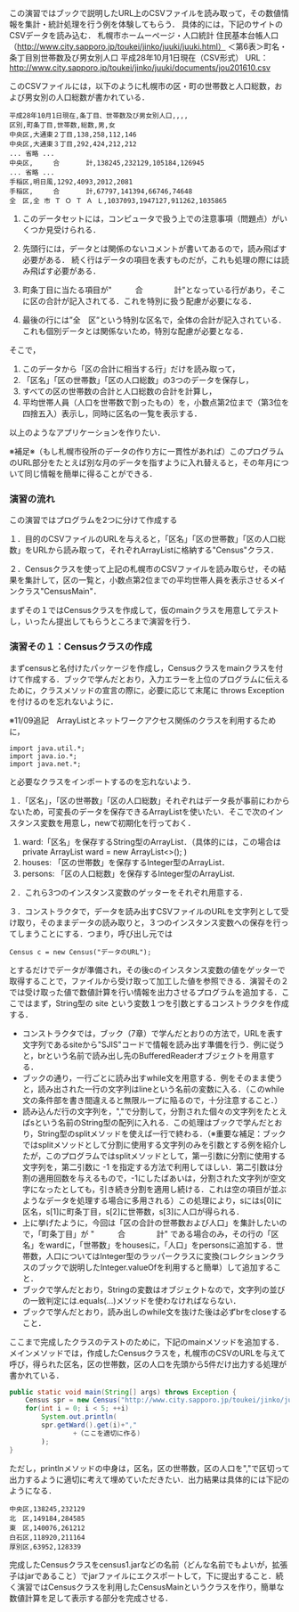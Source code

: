 この演習ではブックで説明したURL上のCSVファイルを読み取って，その数値情報を集計・統計処理を行う例を体験してもらう．
具体的には，下記のサイトのCSVデータを読み込む．
札幌市ホームーページ・人口統計
住民基本台帳人口（http://www.city.sapporo.jp/toukei/jinko/juuki/juuki.html）
 ＜第6表＞町名・条丁目別世帯数及び男女別人口
平成28年10月1日現在（CSV形式）
URL：http://www.city.sapporo.jp/toukei/jinko/juuki/documents/jou201610.csv


このCSVファイルには，以下のように札幌市の区・町の世帯数と人口総数，および男女別の人口総数が書かれている．
```
平成28年10月1日現在,条丁目、世帯数及び男女別人口,,,,
区別,町条丁目,世帯数,総数,男,女
中央区,大通東２丁目,138,258,112,146
中央区,大通東３丁目,292,424,212,212
... 省略 ...
中央区,　　　合　　　　計,138245,232129,105184,126945
... 省略 ...
手稲区,明日風,1292,4093,2012,2081
手稲区,　　　合　　　　計,67797,141394,66746,74648
全　区,全 市 Ｔ Ｏ Ｔ Ａ Ｌ,1037093,1947127,911262,1035865
```
1.  このデータセットには，コンピュータで扱う上での注意事項（問題点）がいくつか見受けられる．

1.  先頭行には，データとは関係のないコメントが書いてあるので，読み飛ばす必要がある．
続く行はデータの項目を表すものだが，これも処理の際には読み飛ばす必要がある．
1.  町条丁目に当たる項目が"　　　合　　　　計"となっている行があり，そこに区の合計が記入されてる．これを特別に扱う配慮が必要になる．
1.  最後の行には”全　区”という特別な区名で，全体の合計が記入されている．これも個別データとは関係ないため，特別な配慮が必要となる．

そこで，

1.  このデータから「区の合計に相当する行」だけを読み取って，
1.  「区名」「区の世帯数」「区の人口総数」の3つのデータを保存し，
1.  すべての区の世帯数の合計と人口総数の合計を計算し，
1.  平均世帯人員（人口を世帯数で割ったもの）を，小数点第2位まで（第3位を四捨五入）表示し，同時に区名の一覧を表示する．

以上のようなアプリケーションを作りたい．

※補足※（もし札幌市役所のデータの作り方に一貫性があれば）このプログラムのURL部分をたとえば別な月のデータを指すように入れ替えると，その年月について同じ情報を簡単に得ることができる．
### 演習の流れ

この演習ではプログラムを2つに分けて作成する

１．目的のCSVファイルのURLを与えると，「区名」「区の世帯数」「区の人口総数」をURLから読み取って，それぞれArrayListに格納する"Census"クラス．

２．Censusクラスを使って上記の札幌市のCSVファイルを読み取らせ，その結果を集計して，区の一覧と，小数点第2位までの平均世帯人員を表示させるメインクラス"CensusMain"．

まずその１ではCensusクラスを作成して，仮のmainクラスを用意してテストし，いったん提出してもらうところまで演習を行う．
### 演習その１：Censusクラスの作成

まずcensusと名付けたパッケージを作成し，Censusクラスをmainクラスを付けて作成する．ブックで学んだとおり，入力エラーを上位のプログラムに伝えるために，クラスメソッドの宣言の際に，必要に応じて末尾に throws Exception を付けるのを忘れないように．

※11/09追記　ArrayListとネットワークアクセス関係のクラスを利用するために，
```
import java.util.*;
import java.io.*;
import java.net.*;
```
と必要なクラスをインポートするのを忘れないよう．

１．「区名」，「区の世帯数」「区の人口総数」それぞれはデータ長が事前にわからないため，可変長のデータを保存できるArrayListを使いたい．そこで次のインスタンス変数を用意し，newで初期化を行っておく．

1.  ward:「区名」を保存するString型のArrayList．（具体的には，この場合は private ArrayList<String> ward = new ArrayList<>(); )
1.  houses: 「区の世帯数」を保存するInteger型のArrayList．
1.  persons: 「区の人口総数」を保存するInteger型のArrayList.

２．これら3つのインスタンス変数のゲッターをそれぞれ用意する．

３．コンストラクタで，データを読み出すCSVファイルのURLを文字列として受け取り，そのままデータの読み取りと，３つのインスタンス変数への保存を行ってしまうことにする．つまり，呼び出し元では
```
Census c = new Census("データのURL");
```
とするだけでデータが準備され，その後cのインスタンス変数の値をゲッターで取得することで，ファイルから受け取って加工した値を参照できる．演習その２では受け取った値で数値計算を行い情報を出力させるプログラムを追加する．ここではまず，String型の site という変数１つを引数とするコンストラクタを作成する．

-  コンストラクタでは，ブック（7章）で学んだとおりの方法で，URLを表す文字列であるsiteから"SJIS"コードで情報を読み出す準備を行う．例に従うと，brという名前で読み出し先のBufferedReaderオブジェクトを用意する．
-  ブックの通り，一行ごとに読み出すwhile文を用意する．例をそのまま使うと，読み出された一行の文字列はlineという名前の変数に入る．（このwhile文の条件部を書き間違えると無限ループに陥るので，十分注意すること．）
-  読み込んだ行の文字列を，","で分割して，分割された個々の文字列をたとえばsという名前のString型の配列に入れる．この処理はブックで学んだとおり，String型のsplitメソッドを使えば一行で終わる．（※重要な補足：ブックではsplitメソッドとして分割に使用する文字列のみを引数とする例を紹介したが，このプログラムではsplitメソッドとして，第一引数に分割に使用する文字列を，第二引数に -1 を指定する方法で利用してほしい．第二引数は分割の適用回数を与えるもので，-1にしたばあいは，分割された文字列が空文字になったとしても，引き続き分割を適用し続ける．これは空の項目が並ぶようなデータを処理する場合に多用される）この処理により，sにはs[0]に区名，s[1]に町条丁目，s[2]に世帯数，s[3]に人口が得られる．
-  上に挙げたように，今回は「区の合計の世帯数および人口」を集計したいので，「町条丁目」が "　　　合　　　　計" である場合のみ，その行の「区名」をwardに，「世帯数」をhousesに，「人口」をpersonsに追加する．世帯数，人口についてはInteger型のラッパークラスに変換(コレクションクラスのブックで説明したInteger.valueOfを利用すると簡単）して追加すること．
-  ブックで学んだとおり，Stringの変数はオブジェクトなので，文字列の並びの一致判定には.equals(...)メソッドを使わなければならない．
-  ブックで学んだとおり，読み出しのwhile文を抜けた後は必ずbrをcloseすること．

ここまで完成したクラスのテストのために，下記のmainメソッドを追加する．メインメソッドでは，作成したCensusクラスを，札幌市のCSVのURLを与えて呼び，得られた区名，区の世帯数，区の人口を先頭から5件だけ出力する処理が書かれている．

```java
public static void main(String[] args) throws Exception {
    Census spr = new Census("http://www.city.sapporo.jp/toukei/jinko/juuki/documents/jou201610.csv");
    for(int i = 0; i < 5; ++i)
        System.out.println(
        spr.getWard().get(i)+","
                +（ここを適切に作る)
        );
}
```
ただし，printlnメソッドの中身は，区名，区の世帯数，区の人口を","で区切って出力するように適切に考えて埋めていただきたい．出力結果は具体的には下記のようになる．
```
中央区,138245,232129
北　区,149184,284585
東　区,140076,261212
白石区,118920,211164
厚別区,63952,128339
```
完成したCensusクラスをcensus1.jarなどの名前（どんな名前でもよいが，拡張子はjarであること）でjarファイルにエクスポートして，下に提出すること．続く演習ではCensusクラスを利用したCensusMainというクラスを作り，簡単な数値計算を足して表示する部分を完成させる．
